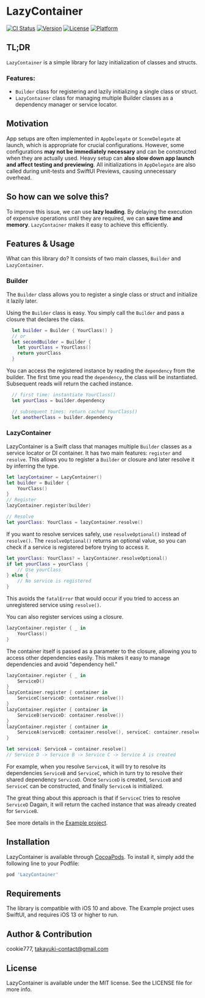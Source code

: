 # LazyContainer

[![CI Status](https://img.shields.io/travis/cookie777/LazyContainer.svg?style=flat)](https://travis-ci.org/cookie777/LazyContainer)
[![Version](https://img.shields.io/cocoapods/v/LazyContainer.svg?style=flat)](https://cocoapods.org/pods/LazyContainer)
[![License](https://img.shields.io/cocoapods/l/LazyContainer.svg?style=flat)](https://cocoapods.org/pods/LazyContainer)
[![Platform](https://img.shields.io/cocoapods/p/LazyContainer.svg?style=flat)](https://cocoapods.org/pods/LazyContainer)



## TL;DR
`LazyContainer` is a simple library for lazy initialization of classes and structs.

### Features:

- `Builder` class for registering and lazily initializing a single class or struct.
- `LazyContainer` class for managing multiple Builder classes as a dependency manager or service locator.

## Motivation

App setups are often implemented in `AppDelegate` or `SceneDelegate` at launch, which is appropriate for crucial configurations. However, some configurations **may not be immediately necessary** and can be constructed when they are actually used. Heavy setup can **also slow down app launch and affect testing and previewing**. All initializations in `AppDelegate` are also called during unit-tests and SwiftUI Previews, causing unnecessary overhead.


## So how can we solve this?
To improve this issue, we can use **lazy loading**. By delaying the execution of expensive operations until they are required, we can **save time and memory**. `LazyContainer` makes it easy to achieve this efficiently.

## Features & Usage
What can this library do? It consists of two main classes, `Builder` and `LazyContainer`.

### Builder
The `Builder` class allows you to register a single class or struct and initialize it lazily later.

Using the `Builder` class is easy. You simply call the `Builder` and pass a closure that declares the class.

```swift
  let builder = Builder { YourClass() }
  // or
  let secondBuilder = Builder {
    let yourClass = YourClass()
    return yourClass
  }

```
You can access the registered instance by reading the `dependency` from the builder. The first time you read the `dependency`, the class will be instantiated. Subsequent reads will return the cached instance.

```swift
  // first time: instantiate YourClass()
  let yourClass = builder.dependency

  // subsequent times: return cached YourClass()
  let anotherClass = builder.dependency

```

### LazyContainer

LazyContainer is a Swift class that manages multiple `Builder` classes as a service locator or DI container. It has two main features: `register` and `resolve`. This allows you to register a `Builder` or closure and later resolve it by inferring the type.

```swift
let lazyContainer = LazyContainer()
let builder = Builder {
    YourClass()
}
// Register
lazyContainer.register(builder)

// Resolve
let yourClass: YourClass = lazyContainer.resolve()
```

If you want to resolve services safely, use `resolveOptional()` instead of `resolve()`. The `resolveOptional()` returns an optional value, so you can check if a service is registered before trying to access it.

```swift
let yourClass: YourClass? = lazyContainer.resolveOptional()
if let yourClass = yourClass {
    // Use yourClass
} else {
    // No service is registered
}
```
This avoids the `fatalError` that would occur if you tried to access an unregistered service using `resolve()`.


You can also register services using a closure. 
```Swift
lazyContainer.register { _ in
    YourClass()
}
```

The container itself is passed as a parameter to the closure, allowing you to access other dependencies easily. This makes it easy to manage dependencies and avoid "dependency hell."

```swift
lazyContainer.register { _ in
    ServiceD()
}
lazyContainer.register { container in
    ServiceC(serviceD: container.resolve())
}
lazyContainer.register { container in
    ServiceB(serviceD: container.resolve())
}
lazyContainer.register { container in
    ServiceA(serviceB: container.resolve(), serviceC: container.resolve())
}

let serviceA: ServiceA = container.resolve() 
// Service D -> Service B -> Service C -> Service A is created
```

For example, when you resolve `ServiceA`, it will try to resolve its dependencies `ServiceB` and `ServiceC`, which in turn try to resolve their shared dependency `ServiceD`. Once `ServiceD` is created, `ServiceB` and `ServiceC` can be constructed, and finally `ServiceA` is initialized.

The great thing about this approach is that if `ServiceC` tries to resolve `ServiceD` Dagain, it will return the cached instance that was already created for `ServiceB`.

See more details in the [Example project](./Example).


## Installation

LazyContainer is available through [CocoaPods](https://cocoapods.org). To install
it, simply add the following line to your Podfile:

```ruby
pod 'LazyContainer'
```

## Requirements

The library is compatible with iOS 10 and above.
The Example project uses SwiftUI, and requires iOS 13 or higher to run.

## Author & Contribution

cookie777, takayuki-contact@gmail.com

## License

LazyContainer is available under the MIT license. See the LICENSE file for more info.
